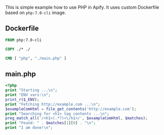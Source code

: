 This is simple example how to use PHP in Apify. It uses custom Dockerfile based on `php:7.0-cli` image.

## Dockerfile

```Dockerfile
FROM php:7.0-cli

COPY ./* ./

CMD [ "php", "./main.php" ]
```

## main.php

```php
<?php
print "Starting ...\n";
print "ENV vars:\n";
print_r($_ENV);
print "Fetching http://example.com ...\n";
$exampleComHtml = file_get_contents('http://example.com');
print "Searching for <h1> tag contents ...\n";
preg_match_all('/<h1>(.*?)<\/h1>/', $exampleComHtml, $matches);
print "Found: " . $matches[1][0] . "\n";
print "I am done!\n";
```
